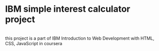 # IBM simple interest calculator project
<br>
this project is a part of IBM Introduction to Web Development with HTML, CSS, JavaScript in coursera
